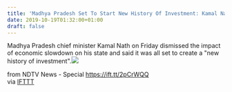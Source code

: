 ```yaml
---
title: 'Madhya Pradesh Set To Start New History Of Investment: Kamal Nath'
date: 2019-10-19T01:32:00+01:00
draft: false
---
```


Madhya Pradesh chief minister Kamal Nath on Friday dismissed the impact of economic slowdown on his state and said it was all set to create a "new history of investment".![](http://feeds.feedburner.com/~r/NDTV-LatestNews/~4/ROIkzORavMI)  
  
from NDTV News - Special https://ift.tt/2pCrWQQ  
via [IFTTT](https://ifttt.com/?ref=da&site=blogger)